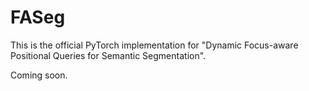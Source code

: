 # FASeg
This is the official PyTorch implementation for "Dynamic Focus-aware Positional Queries for Semantic Segmentation".

Coming soon.
